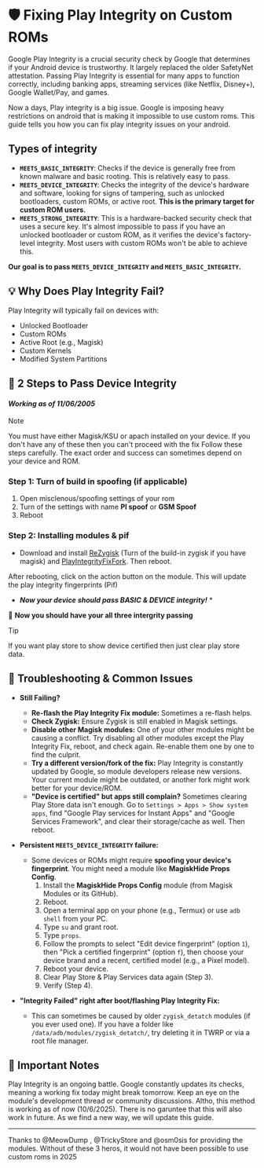 # 🛡️ Fixing Play Integrity on Custom ROMs

Google Play Integrity is a crucial security check by Google that determines if your Android device is trustworthy. It largely replaced the older SafetyNet attestation. Passing Play Integrity is essential for many apps to function correctly, including banking apps, streaming services (like Netflix, Disney+), Google Wallet/Pay, and games.


Now a days, Play integrity is a big issue. Google is imposing heavy restrictions on android that is making it impossible to use custom roms. This guide tells you how you can fix play integrity issues on your android.

## Types of integrity

* **`MEETS_BASIC_INTEGRITY`**: Checks if the device is generally free from known malware and basic rooting. This is relatively easy to pass.
* **`MEETS_DEVICE_INTEGRITY`**: Checks the integrity of the device's hardware and software, looking for signs of tampering, such as unlocked bootloaders, custom ROMs, or active root. **This is the primary target for custom ROM users.**
* **`MEETS_STRONG_INTEGRITY`**: This is a hardware-backed security check that uses a secure key. It's almost impossible to pass if you have an unlocked bootloader or custom ROM, as it verifies the device's factory-level integrity. Most users with custom ROMs won't be able to achieve this.

**Our goal is to pass `MEETS_DEVICE_INTEGRITY` and `MEETS_BASIC_INTEGRITY`.**

## 💡 Why Does Play Integrity Fail?

Play Integrity will typically fail on devices with:

* Unlocked Bootloader
* Custom ROMs
* Active Root (e.g., Magisk)
* Custom Kernels
* Modified System Partitions


## 🚀 2 Steps to Pass Device Integrity
#### *Working as of 11/06/2005* 
> [!NOTE]
> You must have either Magisk/KSU or apach installed on your device. If you don't have any of these then you can't proceed with the fix
Follow these steps carefully. The exact order and success can sometimes depend on your device and ROM.

### Step 1: Turn of build in spoofing (if applicable)

1.  Open misclenous/spoofing settings of your rom
2.  Turn of the settings with name **PI spoof** or **GSM Spoof**
3.  Reboot

### Step 2: Installing modules & pif
- Download and install [ReZygisk](https://github.com/PerformanC/ReZygisk/releases/latest) (Turn of the build-in zygisk if you have magisk) and [PlayIntegrityFixFork](https://github.com/osm0sis/PlayIntegrityFork/releases/latest). Then reboot.

After rebooting, click on the action button on the module. This will update the play integrity fingerprints (Pif)

* ***Now your device should pass BASIC & DEVICE integrity!*** *

🎯 **Now you should have your all three intergrity passing**

>[!TIP]
> If you want play store to show device certified then just clear play store data.


## 🐛 Troubleshooting & Common Issues

* **Still Failing?**
    * **Re-flash the Play Integrity Fix module:** Sometimes a re-flash helps.
    * **Check Zygisk:** Ensure Zygisk is still enabled in Magisk settings.
    * **Disable other Magisk modules:** One of your other modules might be causing a conflict. Try disabling all other modules except the Play Integrity Fix, reboot, and check again. Re-enable them one by one to find the culprit.
    * **Try a different version/fork of the fix:** Play Integrity is constantly updated by Google, so module developers release new versions. Your current module might be outdated, or another fork might work better for your device/ROM.
    * **"Device is certified" but apps still complain?** Sometimes clearing Play Store data isn't enough. Go to `Settings > Apps > Show system apps`, find "Google Play services for Instant Apps" and "Google Services Framework", and clear their storage/cache as well. Then reboot.

* **Persistent `MEETS_DEVICE_INTEGRITY` failure:**
    * Some devices or ROMs might require **spoofing your device's fingerprint**. You might need a module like **MagiskHide Props Config**.
        1.  Install the **MagiskHide Props Config** module (from Magisk Modules or its GitHub).
        2.  Reboot.
        3.  Open a terminal app on your phone (e.g., Termux) or use `adb shell` from your PC.
        4.  Type `su` and grant root.
        5.  Type `props`.
        6.  Follow the prompts to select "Edit device fingerprint" (option `1`), then "Pick a certified fingerprint" (option `f`), then choose your device brand and a recent, certified model (e.g., a Pixel model).
        7.  Reboot your device.
        8.  Clear Play Store & Play Services data again (Step 3).
        9.  Verify (Step 4).

* **"Integrity Failed" right after boot/flashing Play Integrity Fix:**
    * This can sometimes be caused by older `zygisk_detatch` modules (if you ever used one). If you have a folder like `/data/adb/modules/zygisk_detatch/`, try deleting it in TWRP or via a root file manager.

## 🚨 Important Notes
Play Integrity is an ongoing battle. Google constantly updates its checks, meaning a working fix today might break tomorrow. Keep an eye on the module's development thread or community discussions. Altho, this method is working as of now (10/6/2025). There is no garuntee that this will also work in future. As we find a new way, we will update this guide.

---

Thanks to @MeowDump , @TrickyStore and @osm0sis for providing the modules. Without of these 3 heros, it would not have been possible to use custom roms in 2025
